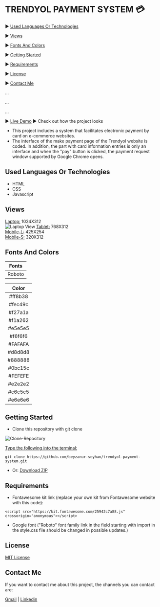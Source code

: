 # TRENDYOL PAYMENT SYSTEM 💳

▶️ [Used Languages Or Technologies](#used-languages-or-technologies)

▶️ [Views](#views)

▶️ [Fonts And Colors](#fonts-and-colors)

▶️ [Getting Started](#getting-started)

▶️ [Requirements](#requirements)

▶️ [License](#license)

▶️ [Contact Me](#contact-me)

...

...

...

▶️ [Live Demo](https://beyzanur-seyhan.github.io/trendyol-payment-system/) ▶ Check out how the project looks

- This project includes a system that facilitates electronic payment by card on e-commerce websites.
- The interface of the make payment page of the Trendyol website is coded. In addition, the part with card information entries is only an interface and when the "pay" button is clicked, the payment request window supported by Google Chrome opens.

## Used Languages Or Technologies

- HTML
- CSS 
- Javascript

## Views

[Laptop:](https://github.com/beyzanur-seyhan/responsive-news-website/issues/1) 1024X312<br>
![Laptop View](https://user-images.githubusercontent.com/80166639/156396672-49ee79ba-1fb3-430e-84e1-4e23b03207ae.png)
[Tablet:](https://github.com/beyzanur-seyhan/responsive-news-website/issues/2)  768X312<br>
[Mobile-L:](https://github.com/beyzanur-seyhan/responsive-news-website/issues/3) 425X254<br>
[Mobile-S:](https://github.com/beyzanur-seyhan/responsive-news-website/issues/4) 320X312

## Fonts And Colors

|Fonts|
|:-----:|
|Roboto|

|Color|
|:-----:|
|#ff8b38|
|#fec49c|
|#f27a1a|
|#f1a262|
|#e5e5e5|
|#f6f6f6|
|#FAFAFA|
|#d8d8d8|
|#888888|
|#0bc15c|
|#FEFEFE|
|#e2e2e2|
|#c6c5c5|
|#e6e6e6|

## Getting Started

- Clone this repository with git clone

![Clone-Repository](https://user-images.githubusercontent.com/80166639/156000904-810121f2-11a7-4066-b874-8defb1fda19c.jpg)

<u>Type the following into the terminal:</u>

```
git clone https://github.com/beyzanur-seyhan/trendyol-payment-system.git
```

- Or: <a href="https://github.com/beyzanur-seyhan/trendyol-payment-system/archive/refs/heads/main.zip" download="https://github.com/beyzanur-seyhan/trendyol-payment-system/archive/refs/heads/main.zip">Download ZIP</a>

## Requirements

- Fontawesome kit link (replace your own kit from Fontawesome website with this code):

```
<script src="https://kit.fontawesome.com/25942c7a88.js" crossorigin="anonymous"></script>
```

- Google font ("Roboto" font family link in the field starting with import in the style.css file should be changed in possible updates.)

## License

[MIT License](https://github.com/beyzanur-seyhan/trendyol-payment-system/blob/main/LICENSE)

## Contact Me

If you want to contact me about this project, the channels you can contact are:

[Gmail](mailto:info@beyzanurseyhan.com) | [Linkedin](https://www.linkedin.com/in/beyzanurseyhan/)
